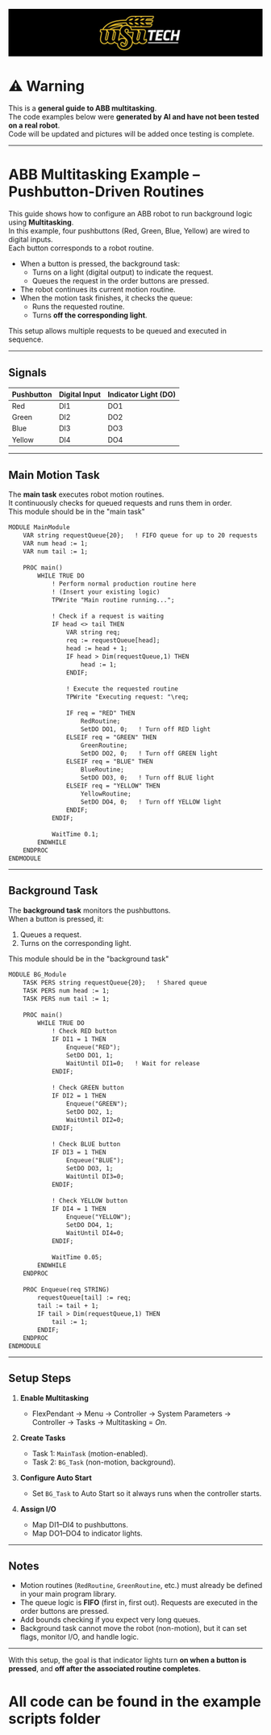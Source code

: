 ![LOGO](images/LOGO.png)

# ⚠️ Warning  

This is a **general guide to ABB multitasking**.  
The code examples below were **generated by AI and have not been tested on a real robot**.  
Code will be updated and pictures will be added once testing is complete.  

---

# ABB Multitasking Example – Pushbutton-Driven Routines

This guide shows how to configure an ABB robot to run background logic using **Multitasking**.  
In this example, four pushbuttons (Red, Green, Blue, Yellow) are wired to digital inputs.  
Each button corresponds to a robot routine.  

- When a button is pressed, the background task:  
  - Turns on a light (digital output) to indicate the request.  
  - Queues the request in the order buttons are pressed.  
- The robot continues its current motion routine.  
- When the motion task finishes, it checks the queue:  
  - Runs the requested routine.  
  - Turns **off the corresponding light**.  

This setup allows multiple requests to be queued and executed in sequence.  

---

## Signals

| Pushbutton | Digital Input | Indicator Light (DO) |
|------------|---------------|-----------------------|
| Red        | DI1           | DO1                  |
| Green      | DI2           | DO2                  |
| Blue       | DI3           | DO3                  |
| Yellow     | DI4           | DO4                  |

---

## Main Motion Task

The **main task** executes robot motion routines.  
It continuously checks for queued requests and runs them in order.  
This module should be in the "main task"

```Rapid
MODULE MainModule
    VAR string requestQueue{20};   ! FIFO queue for up to 20 requests
    VAR num head := 1;
    VAR num tail := 1;

    PROC main()
        WHILE TRUE DO
            ! Perform normal production routine here
            ! (Insert your existing logic)
            TPWrite "Main routine running...";

            ! Check if a request is waiting
            IF head <> tail THEN
                VAR string req;
                req := requestQueue[head];
                head := head + 1;
                IF head > Dim(requestQueue,1) THEN
                    head := 1;
                ENDIF;

                ! Execute the requested routine
                TPWrite "Executing request: "\req;

                IF req = "RED" THEN
                    RedRoutine;
                    SetDO DO1, 0;   ! Turn off RED light
                ELSEIF req = "GREEN" THEN
                    GreenRoutine;
                    SetDO DO2, 0;   ! Turn off GREEN light
                ELSEIF req = "BLUE" THEN
                    BlueRoutine;
                    SetDO DO3, 0;   ! Turn off BLUE light
                ELSEIF req = "YELLOW" THEN
                    YellowRoutine;
                    SetDO DO4, 0;   ! Turn off YELLOW light
                ENDIF;
            ENDIF;

            WaitTime 0.1;
        ENDWHILE
    ENDPROC
ENDMODULE
```

---

## Background Task 

The **background task** monitors the pushbuttons.  
When a button is pressed, it:  
1. Queues a request.  
2. Turns on the corresponding light.  

This module should be in the "background task"

```Rapid
MODULE BG_Module
    TASK PERS string requestQueue{20};   ! Shared queue
    TASK PERS num head := 1;
    TASK PERS num tail := 1;

    PROC main()
        WHILE TRUE DO
            ! Check RED button
            IF DI1 = 1 THEN
                Enqueue("RED");
                SetDO DO1, 1;
                WaitUntil DI1=0;   ! Wait for release
            ENDIF;

            ! Check GREEN button
            IF DI2 = 1 THEN
                Enqueue("GREEN");
                SetDO DO2, 1;
                WaitUntil DI2=0;
            ENDIF;

            ! Check BLUE button
            IF DI3 = 1 THEN
                Enqueue("BLUE");
                SetDO DO3, 1;
                WaitUntil DI3=0;
            ENDIF;

            ! Check YELLOW button
            IF DI4 = 1 THEN
                Enqueue("YELLOW");
                SetDO DO4, 1;
                WaitUntil DI4=0;
            ENDIF;

            WaitTime 0.05;
        ENDWHILE
    ENDPROC

    PROC Enqueue(req STRING)
        requestQueue[tail] := req;
        tail := tail + 1;
        IF tail > Dim(requestQueue,1) THEN
            tail := 1;
        ENDIF;
    ENDPROC
ENDMODULE
```

---

## Setup Steps

1. **Enable Multitasking**  
   - FlexPendant → Menu → Controller → System Parameters → Controller → Tasks → Multitasking = *On*.  

2. **Create Tasks**  
   - Task 1: `MainTask` (motion-enabled).  
   - Task 2: `BG_Task` (non-motion, background).  

3. **Configure Auto Start**  
   - Set `BG_Task` to Auto Start so it always runs when the controller starts.  

4. **Assign I/O**  
   - Map DI1–DI4 to pushbuttons.  
   - Map DO1–DO4 to indicator lights.  

---

## Notes

- Motion routines (`RedRoutine`, `GreenRoutine`, etc.) must already be defined in your main program library.  
- The queue logic is **FIFO** (first in, first out). Requests are executed in the order buttons are pressed.  
- Add bounds checking if you expect very long queues.  
- Background task cannot move the robot (non-motion), but it can set flags, monitor I/O, and handle logic.  

---

With this setup, the goal is that indicator lights turn **on when a button is pressed**, and **off after the associated routine completes**.  

# All code can be found in the example scripts folder
